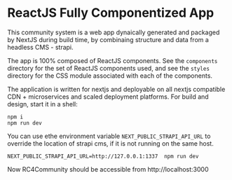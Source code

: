 # ReactJS Fully Componentized App

This community system is a web app dynaically generated and packaged by NextJS during build time, by combinaing structure and data from a headless CMS - strapi.

The app is 100% composed of ReactJS components. See the `components` directory for the set of ReactJS components used, and see the `styles` directory for the CSS module associated with each of the components.

The application is written for nextjs and deployable on all nextjs compatible CDN + microservices and scaled deployment platforms. For build and design, start it in a shell:

```
npm i
npm run dev
```

You can use ethe environment variable `NEXT_PUBLIC_STRAPI_API_URL` to override the location of strapi cms, if it is not running on the same host.

```
NEXT_PUBLIC_STRAPI_API_URL=http://127.0.0.1:1337  npm run dev
```

Now RC4Community should be accessible from http://localhost:3000
